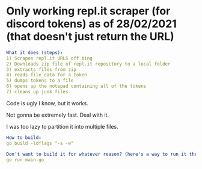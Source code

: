 # Only working repl.it scraper (for discord tokens) as of 28/02/2021 (that doesn't just return the URL)

```YAML
What it does (steps):
1) Scrapes repl.it URLS off bing
2) Downloads zip file of repl.it repository to a local folder
3) extracts files from zip
4) reads file data for a token
5) dumps tokens to a file
6) opens up the notepad containing all of the tokens
7) cleans up junk files
```

Code is ugly I know, but it works.

Not gonna be extremely fast. Deal with it.

I was too lazy to partition it into multiple files.


```YAML
How to build:
go build -ldflags "-s -w"

Don't want to build it for whatever reason? (here's a way to run it through source):
go run main.go
```
